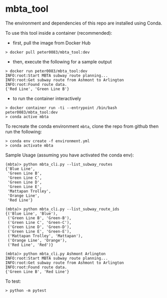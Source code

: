# mbta_tool

The environment and dependencies of this repo are installed using Conda.

To use this tool inside a container (recommended):
- first, pull the image from Docker Hub
```commandline
> docker pull peter0083/mbta_tool:dev
```
- then, execute the following for a sample output
```commandline
> docker run peter0083/mbta_tool:dev
INFO:root:Start MBTA subway route planning...
INFO:root:Get subway route from Ashmont to Arlington
INFO:root:Found route data.
{'Red Line', 'Green Line B'}
```
- to run the container interactively
```commandline
> docker container run -ti --entrypoint /bin/bash peter0083/mbta_tool:dev
> conda active mbta
```

To recreate the conda environment `mbta`, 
clone the repo from github then run the following:
```commandline
> conda env create -f environment.yml
> conda activate mbta
```

Sample Usage (assuming you have activated the conda env):
```commandline
(mbta)> python mbta_cli.py --list_subway_routes
{'Blue Line',
 'Green Line B',
 'Green Line C',
 'Green Line D',
 'Green Line E',
 'Mattapan Trolley',
 'Orange Line',
 'Red Line'}

(mbta)> python mbta_cli.py --list_subway_route_ids 
{('Blue Line', 'Blue'),
 ('Green Line B', 'Green-B'),
 ('Green Line C', 'Green-C'),
 ('Green Line D', 'Green-D'),
 ('Green Line E', 'Green-E'),
 ('Mattapan Trolley', 'Mattapan'),
 ('Orange Line', 'Orange'),
 ('Red Line', 'Red')}

(mbta)> python mbta_cli.py Ashmont Arlington
INFO:root:Start MBTA subway route planning...
INFO:root:Get subway route from Ashmont to Arlington
INFO:root:Found route data.
{'Green Line B', 'Red Line'}
```

To test:
```commandline
> python -m pytest
```